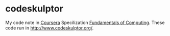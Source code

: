codeskulptor
===========

My code note in [Coursera](https://class.coursera.org) Specilization [Fundamentals of Computing](https://www.coursera.org/specialization/fundamentalscomputing2/37?utm_source=spark&utm_medium=banner). These code run in http://www.codeskulptor.org/.
